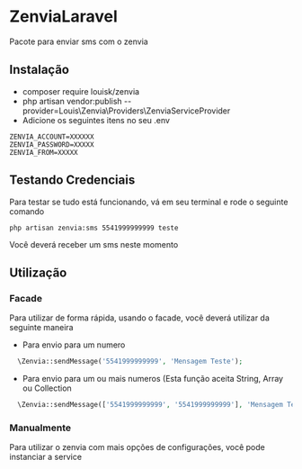 # ZenviaLaravel

Pacote para enviar sms com o zenvia

## Instalação

- composer require louisk/zenvia
- php artisan vendor:publish --provider=Louis\Zenvia\Providers\ZenviaServiceProvider
- Adicione os seguintes itens no seu .env
```
ZENVIA_ACCOUNT=XXXXXX
ZENVIA_PASSWORD=XXXXX
ZENVIA_FROM=XXXXX
```

## Testando Credenciais
Para testar se tudo está funcionando, vá em seu terminal e rode o seguinte comando
```
php artisan zenvia:sms 5541999999999 teste
```
Você deverá receber um sms neste momento

## Utilização

### Facade
Para utilizar de forma rápida, usando o facade, você deverá utilizar da seguinte maneira
- Para envio para um numero
```php
  \Zenvia::sendMessage('5541999999999', 'Mensagem Teste');
```

- Para envio para um ou mais numeros (Esta função aceita String, Array ou Collection
```php
  \Zenvia::sendMessage(['5541999999999', '5541999999999'], 'Mensagem Teste');
```

### Manualmente
Para utilizar o zenvia com mais opções de configurações, você pode instanciar a service



